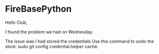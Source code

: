 # FireBasePython
Hello Club,

I found the problem we had on Wednesday.

The issue was I had stored the credentials
Use this command to undo the store:
sudo git config credential.helper cache.